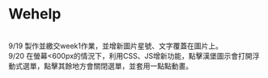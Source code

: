 # Wehelp
<br/>
9/19 製作並繳交week1作業，並增新圖片星號、文字覆蓋在圖片上。
<br/>
9/20 在螢幕<600px的情況下，利用CSS、JS增新功能，點擊漢堡圖示會打開浮動式選單，點擊其餘地方會關閉選單，並套用一點點動畫。
